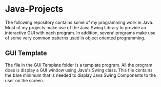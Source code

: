 # Java-Projects
The following repository contains some of my programming work in Java. Most of my projects make use of the Java Swing Library to provide an interactive GUI with each program. In addition, several programs make use of some very common patterns used in object oriented programming.

## GUI Template
The file in the GUI Template folder is a template program. All the program does is display a GUI window using Java's Swing class. This file contains the bare minimum that is needed to display Java Swing Components to the user on the screen.
